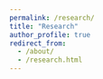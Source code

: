 ```yaml
---
permalink: /research/
title: "Research"
author_profile: true
redirect_from: 
  - /about/
  - /research.html
---
```

